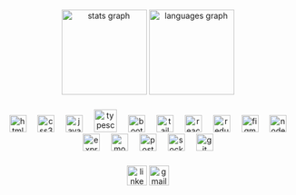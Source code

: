 ###



###

<div align="center">
  <img src="https://github-readme-stats.vercel.app/api?username=Chythanyaramdas&hide_title=false&hide_rank=false&show_icons=true&include_all_commits=true&count_private=true&disable_animations=false&theme=dracula&locale=en&hide_border=false" height="150" alt="stats graph"  />
  <img src="https://github-readme-stats.vercel.app/api/top-langs?username=Chythanyaramdas&locale=en&hide_title=false&layout=compact&card_width=320&langs_count=5&theme=dracula&hide_border=false" height="150" alt="languages graph"  />
</div>

###

<div align="center">
  <img src="https://cdn.jsdelivr.net/gh/devicons/devicon/icons/html5/html5-original.svg" height="30" alt="html5 logo"  />
  <img width="12" />
  <img src="https://cdn.jsdelivr.net/gh/devicons/devicon/icons/css3/css3-original.svg" height="30" alt="css3 logo"  />
  <img width="12" />
  <img src="https://cdn.jsdelivr.net/gh/devicons/devicon/icons/javascript/javascript-original.svg" height="30" alt="javascript logo"  />
  <img width="12" />
  <img src="https://cdn.jsdelivr.net/gh/devicons/devicon/icons/typescript/typescript-original.svg" height="40" alt="typescript logo"  />
  <img width="12" />
  <img src="https://cdn.jsdelivr.net/gh/devicons/devicon/icons/bootstrap/bootstrap-original.svg" height="30" alt="bootstrap logo"  />
  <img width="12" />
  <img src="https://res.cloudinary.com/cloudverse/image/upload/v1704037227/GitHub/i64rmfnia73beube4slc.png" height="30" alt="tailwindcss logo"  />
  <img width="12" />
  <img src="https://cdn.jsdelivr.net/gh/devicons/devicon/icons/react/react-original.svg" height="30" alt="react logo"  />
  <img width="12" />
  <img src="https://cdn.jsdelivr.net/gh/devicons/devicon/icons/redux/redux-original.svg" height="30" alt="redux logo"  />
  <img width="12" />
  <img src="https://cdn.jsdelivr.net/gh/devicons/devicon/icons/figma/figma-original.svg" height="30" alt="figma logo"  />
  <img width="12" />
  <img src="https://cdn.jsdelivr.net/gh/devicons/devicon/icons/nodejs/nodejs-original.svg" height="30" alt="nodejs logo"  />
  <img width="12" />
  <img src="https://res.cloudinary.com/cloudverse/image/upload/v1704037226/GitHub/ppbv2xetqvp0fzyf9xm0.png" height="30" alt="express logo"  />
  <img width="12" />
  <img src="https://cdn.jsdelivr.net/gh/devicons/devicon/icons/mongodb/mongodb-original.svg" height="30" alt="mongodb logo"  />
  <img width="12" />
  <img src="https://cdn.jsdelivr.net/gh/devicons/devicon/icons/postgresql/postgresql-original.svg" height="30" alt="postgresql logo"  />
  <img width="12" />
  <img src="https://res.cloudinary.com/cloudverse/image/upload/v1704037225/GitHub/bdbrqljncfgbouao4mq7.png" height="30" alt="socketio logo"  />
  <img width="12" />
  <img src="https://cdn.jsdelivr.net/gh/devicons/devicon/icons/git/git-original.svg" height="30" alt="git logo"  />
  <img width="12" />
</div>

###

<div align="center">
  <a href="https://www.linkedin.com/in/chythanya-ramdas-9969802b1/" target="_blank" rel="noopener noreferrer" style="text-decoration: none;">
    <img src="https://img.shields.io/static/v1?message=LinkedIn&logo=linkedin&label=&color=126ac5&logoColor=white&labelColor=&style=for-the-badge" height="35" alt="linkedin logo"  />
  </a>
  <a href="mailto:cchythanyaramdas@gmail.com" target="_blank" rel="noopener noreferrer" style="text-decoration: none;">
    <img src="https://img.shields.io/static/v1?message=Gmail&logo=gmail&label=&color=eb4235&logoColor=white&labelColor=&style=for-the-badge" height="35" alt="gmail logo"  />
  </a>
<!--   <a href="https://api.whatsapp.com/send/?phone=%2B911234567890&text&type=phone_number&app_absent=0" target="_blank" rel="noopener noreferrer" style="text-decoration: none;">
    <img src="https://img.shields.io/static/v1?message=Whatsapp&logo=whatsapp&label=&color=24d367&logoColor=white&labelColor=&style=for-the-badge" height="35" alt="whatsapp logo"  />
  </a> -->
</div>

###

<div align="center">
<!--   <img src="https://raw.githubusercontent.com/Chythanyaramdas/Chythanyaramdas/output/snake.svg" alt="Snake animation" /> -->
</div>

###

